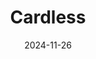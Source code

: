 ---  
layout: startup_page  
title: "Cardless"  
id: "cardless.com"  
permalink: "/cardlesscardless.com11262024/"  
website: "https://www.cardless.com/"  
funding_round: "Growth Investment"  
funding_amount: "$30M"  
investors: "Activant Capital, Mischief, Industry Ventures, Thayer Ventures, Assurant, Amex Ventures"  
about: "Cardless partners with brands to design and manage innovative co-branded credit card programs. Its seamless digital experience and powerful technology enable personalized rewards and enhanced customer benefits. Cards are issued by First Electronic Bank."  
markets: "Fintech, Credit Cards, Finance"  
hq: "San Francisco, California, United States"  
founded_year: "2019"  
linkedin: "https://www.linkedin.com/company/cardless"  
twitter: "https://twitter.com/cardless"  
instagram: ""  
facebook: "https://www.facebook.com/cardlesshq"  
crunchbase: "https://www.crunchbase.com/organization/cardless"  
pitchbook: "https://pitchbook.com/profiles/company/314961-85"  

date_display: "26-Nov-2024"  
date: "2024-11-26"

# SEO Optimization  
meta_title: "Cardless - Growth Investment Funding ($30M)"  
meta_description: "Cardless, Cardless partners with brands to design and manage innovative co-branded credit card programs. Its seamless digital experience and powerful technology..."  
meta_keywords: "Cardless, Fintech, Credit Cards, Finance, Growth Investment funding"  
canonical_url: "https://startup.projectstartups.com/cardlesscardless.com11262024/"  
---
